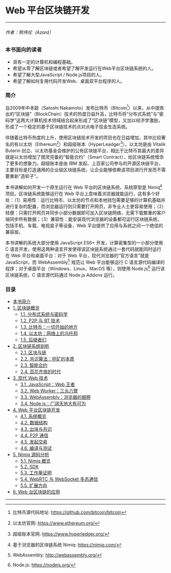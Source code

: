 # Web 平台区块链开发

---
###### 作者：熊伟伦（Azard）

### 本书面向的读者

* 具有一定的计算机和编程基础。
* 希望从零了解区块链或者希望了解开发运行在Web平台区块链系统的人。
* 希望了解大型JavaScript / Node.js项目的人。
* 希望了解如何复用代码开发Web、桌面双平台程序的人。

### 简介

自2009年中本聪（Satoshi Nakamoto）发布比特币（Bitcoin[^1]）以来，从中提炼出的“区块链”（BlockChain）技术的热度日益升高，比特币将“分布式系统”与“密码学”这两大计算机技术领域结合起来形成了“区块链”模型，又加以经济学激励，形成了一个稳定的基于区块链技术的点对点电子现金生态系统。

伴随着比特币热度的上升，使用区块链技术开发的项目也在日益增加，其中比较著名的有以太坊（Ethereum[^2]）和超级账本（HyperLeadger[^3]）。以太坊是由 Vitalik Buterin 创立、以太坊基金会维护的公有区块链平台，相比于比特币其最大的差异就是以太坊增加了图灵完备的“智能合约”（Smart Contract），给区块链系统增添了更多的想象力。超级账本是由 IBM 发起、上百家公司参与的开源区块链平台，主要目标是打造通用的企业级区块链系统，让企业能够依赖该项目进行开发而不需要重新“造轮子”。

本书讲解如何开发一个原生运行在 Web 平台的区块链系统，系统原型是 Nimiq[^4] 项目。区块链系统能够运行在 Web 平台上意味着浏览器就能运行，这有多个好处：（1）易用性：运行比特币、以太坊的节点和本地钱包需要足够的计算机基础并进行复杂的配置，而浏览器运行则只需要打开网页，非专业人士更容易使用；（2）轻便：只需打开网页并同步小部分数据即可加入区块链网络，无需下载繁重的客户端同步所有数据；（3）兼容性：能安装现代浏览器的设备都可运行区块链系统，包括手机、车载、电视盒子等设备，Web 平台提供了应用与系统之间一个绝佳的兼容层。

本书讲解的系统大部分使用 JavaScript ES6+ 开发，计算密集型的一小部分使用 C 语言开发，使用这两种语言开发使得该区块链系统通过一套代码就能同时运行在 Web 平台和桌面平台：对于 Web 平台，现代浏览器的“官方语言”就是 JavaScript，而 WebAssembly[^5] 规范让 Web 平台能够运行 C 语言源代码编译的程序；对于桌面平台（Windows、Linux、MacOS 等），则使用 Node.js[^6] 运行该区块链系统，C 语言源代码通过 Node.js Addons 运行。

### 目录

* [本书简介](README.md)
* [1. 区块链概览](Chapter_1/1.区块链概览.md)
    * [1.1. 分布式系统与密码学](Chapter_1/1.1.分布式系统与密码学.md)
    * [1.2. P2P 与 BT 技术](Chapter_1/1.2.P2P与BT技术.md)
    * [1.3. 比特币：一切开始的地方](Chapter_1/1.3.比特币：一切开始的地方.md)
    * [1.4. 以太坊：网络上的乌托邦](Chapter_1/1.4.以太坊：网络上的乌托邦.md)
    * [1.5. 后继者们](Chapter_1/1.5.后继者们.md)
* [2. 区块链系统剖析](Chapter_2/2.区块链系统剖析.md)
    * [2.1. 区块与链](Chapter_2/2.1.区块与链.md)
    * [2.2. 共识算法：挖矿的本质](Chapter_2/2.2.共识算法：挖矿的本质.md)
    * [2.3. 智能合约](Chapter_2/2.3.智能合约.md)
    * [2.4. 百花齐放的时代](Chapter_2/2.4.百花齐放的时代.md)
* [3. 现代 Web 技术](Chapter_3/3.现代Web技术.md)
    * [3.1. JavaScript：Web 王者](Chapter_3/3.1.JavaScript：Web王者.md)
    * [3.2. Web Worker：三头六臂](Chapter_3/3.2.WebWorker：三头六臂.md)
    * [3.3. WebAssembly：浏览器的翅膀](Chapter_3/3.3.WebAssembly：浏览器的翅膀.md)
    * [3.4. Node.js：广阔天地大有可为](Chapter_3/3.4.Node.js：广阔天地大有可为.md)
* [4. Web 平台区块链开发](Chapter_4/4.Web平台区块链开发.md)
    * [4.1. 系统概览](Chapter_4/4.1.系统概览.md)
    * [4.2. 数据结构](Chapter_4/4.2.数据结构.md)
    * [4.3. 出块与共识](Chapter_4/4.3.出块与共识.md)
    * [4.4. P2P 通信](Chapter_4/4.4.P2P通信.md)
    * [4.5. 发起交易](Chapter_4/4.5.发起交易.md)
    * [4.6. 编译与测试](Chapter_4/4.6.编译与测试.md)
* [5. Nimiq 源码分析](Chapter_5/5.Nimiq源码分析.md)
    * [5.1. Nimiq 概览](Chapter_5/5.1.Nimiq概览.md)
    * [5.2. SDK](Chapter_5/5.2.SDK.md)
    * [5.3. 工作量证明](Chapter_5/5.3.工作量证明.md)
    * [5.4. WebRTC 与 WebSocket 多态通信](Chapter_5/5.4.WebRTC与WebSocket多态通信.md)
    * [5.5. 扩展方向](Chapter_5/5.5.扩展方向.md)
* [6. Web 台区块链的应用](Chapter_6/6.Web平台区块链的应用.md)

---

[^1]: 比特币源代码地址: https://github.com/bitcoin/bitcoin

[^2]: 以太坊官网: https://www.ethereum.org/

[^3]: 超级账本官网: https://www.hyperledger.org/

[^4]: 基于浏览器的区块链系统 Nimiq: https://nimiq.com/

[^5]: WebAssembly: http://webassembly.org/

[^6]: Node.js: https://nodejs.org/
